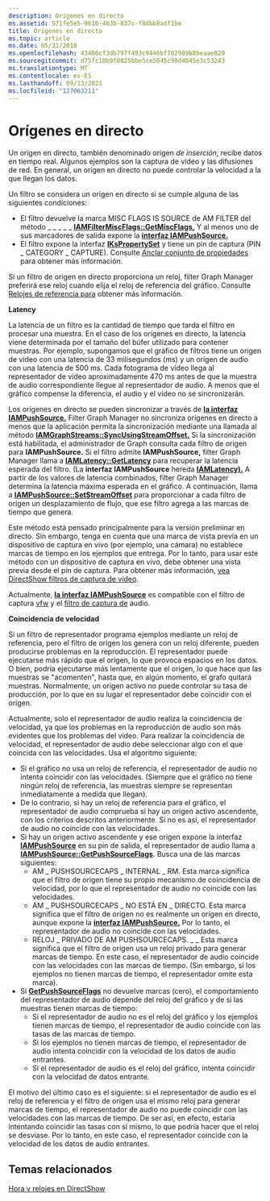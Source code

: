 ```yaml
---
description: Orígenes en directo
ms.assetid: 571fe5e5-9616-463b-837c-f8dbb8adf1be
title: Orígenes en directo
ms.topic: article
ms.date: 05/31/2018
ms.openlocfilehash: 43486cf3db797f493c9446bf782989b8beaae829
ms.sourcegitcommit: d75fc10b9f0825bbe5ce5045c90d4045e3c53243
ms.translationtype: MT
ms.contentlocale: es-ES
ms.lasthandoff: 09/13/2021
ms.locfileid: "127063211"
---
```

# <a name="live-sources"></a>Orígenes en directo

Un origen en directo, también denominado origen *de inserción,* recibe datos en tiempo real. Algunos ejemplos son la captura de vídeo y las difusiones de red. En general, un origen en directo no puede controlar la velocidad a la que llegan los datos.

Un filtro se considera un origen en directo si se cumple alguna de las siguientes condiciones:

-   El filtro devuelve la marca MISC FLAGS IS SOURCE de AM FILTER del método \_ \_ \_ \_ \_ [**IAMFilterMiscFlags::GetMiscFlags,**](/windows/desktop/api/Strmif/nf-strmif-iamfiltermiscflags-getmiscflags) Y al menos uno de sus marcadores de salida expone la [**interfaz IAMPushSource.**](/windows/desktop/api/Strmif/nn-strmif-iampushsource)
-   El filtro expone la interfaz [**IKsPropertySet**](ikspropertyset.md) y tiene un pin de captura (PIN \_ CATEGORY \_ CAPTURE). Consulte [Anclar conjunto de propiedades](pin-property-set.md) para obtener más información.

Si un filtro de origen en directo proporciona un reloj, filter Graph Manager preferirá ese reloj cuando elija el reloj de referencia del gráfico. Consulte [Relojes de referencia para](reference-clocks.md) obtener más información.

**Latency**

La latencia de un filtro es la cantidad de tiempo que tarda el filtro en procesar una muestra. En el caso de los orígenes en directo, la latencia viene determinada por el tamaño del búfer utilizado para contener muestras. Por ejemplo, supongamos que el gráfico de filtros tiene un origen de vídeo con una latencia de 33 milisegundos (ms) y un origen de audio con una latencia de 500 ms. Cada fotograma de vídeo llega al representador de vídeo aproximadamente 470 ms antes de que la muestra de audio correspondiente llegue al representador de audio. A menos que el gráfico compense la diferencia, el audio y el vídeo no se sincronizarán.

Los orígenes en directo se pueden sincronizar a través de [**la interfaz IAMPushSource.**](/windows/desktop/api/Strmif/nn-strmif-iampushsource) Filter Graph Manager no sincroniza orígenes en directo a menos que la aplicación permita la sincronización mediante una llamada al método [**IAMGraphStreams::SyncUsingStreamOffset.**](/windows/desktop/api/Strmif/nf-strmif-iamgraphstreams-syncusingstreamoffset) Si la sincronización está habilitada, el administrador de Graph consulta cada filtro de origen para **IAMPushSource.** Si el filtro admite **IAMPushSource,** filter Graph Manager llama a [**IAMLatency::GetLatency**](/windows/desktop/api/Strmif/nf-strmif-iamlatency-getlatency) para recuperar la latencia esperada del filtro. (La **interfaz IAMPushSource** hereda [**IAMLatency).**](/windows/desktop/api/Strmif/nn-strmif-iamlatency) A partir de los valores de latencia combinados, filter Graph Manager determina la latencia máxima esperada en el gráfico. A continuación, llama a [**IAMPushSource::SetStreamOffset**](/windows/desktop/api/Strmif/nf-strmif-iampushsource-setstreamoffset) para proporcionar a cada filtro de origen un desplazamiento de flujo, que ese filtro agrega a las marcas de tiempo que genera.

Este método está pensado principalmente para la versión preliminar en directo. Sin embargo, tenga en cuenta que una marca de vista previa en un dispositivo de captura en vivo (por ejemplo, una cámara) no establece marcas de tiempo en los ejemplos que entrega. Por lo tanto, para usar este método con un dispositivo de captura en vivo, debe obtener una vista previa desde el pin de captura. Para obtener más información, [vea DirectShow filtros de captura de vídeo](directshow-video-capture-filters.md).

Actualmente, [**la interfaz IAMPushSource**](/windows/desktop/api/Strmif/nn-strmif-iampushsource) es compatible con el filtro de captura [vfw](vfw-capture-filter.md) y el [filtro de captura de](audio-capture-filter.md) audio.

**Coincidencia de velocidad**

Si un filtro de representador programa ejemplos mediante un reloj de referencia, pero el filtro de origen los genera con un reloj diferente, pueden producirse problemas en la reproducción. El representador puede ejecutarse más rápido que el origen, lo que provoca espacios en los datos. O bien, podría ejecutarse más lentamente que el origen, lo que hace que las muestras se "acomenten", hasta que, en algún momento, el grafo quitará muestras. Normalmente, un origen activo no puede controlar su tasa de producción, por lo que en su lugar el representador debe coincidir con el origen.

Actualmente, solo el representador de audio realiza la coincidencia de velocidad, ya que los problemas en la reproducción de audio son más evidentes que los problemas del vídeo. Para realizar la coincidencia de velocidad, el representador de audio debe seleccionar algo con el que coincida con las velocidades. Usa el algoritmo siguiente:

-   Si el gráfico no usa un reloj de referencia, el representador de audio no intenta coincidir con las velocidades. (Siempre que el gráfico no tiene ningún reloj de referencia, las muestras siempre se representan inmediatamente a medida que llegan).
-   De lo contrario, si hay un reloj de referencia para el gráfico, el representador de audio comprueba si hay un origen activo ascendente, con los criterios descritos anteriormente. Si no es así, el representador de audio no coincide con las velocidades.
-   Si hay un origen activo ascendente y ese origen expone la interfaz [**IAMPushSource**](/windows/desktop/api/Strmif/nn-strmif-iampushsource) en su pin de salida, el representador de audio llama a [**IAMPushSource::GetPushSourceFlags**](/windows/desktop/api/Strmif/nf-strmif-iampushsource-getpushsourceflags). Busca una de las marcas siguientes:
    -   AM \_ PUSHSOURCECAPS \_ INTERNAL \_ RM. Esta marca significa que el filtro de origen tiene su propio mecanismo de coincidencia de velocidad, por lo que el representador de audio no coincide con las velocidades.
    -   AM \_ PUSHSOURCECAPS \_ NO ESTÁ EN \_ DIRECTO. Esta marca significa que el filtro de origen no es realmente un origen en directo, aunque expone la [**interfaz IAMPushSource.**](/windows/desktop/api/Strmif/nn-strmif-iampushsource) Por lo tanto, el representador de audio no coincide con las velocidades.
    -   RELOJ \_ PRIVADO DE AM PUSHSOURCECAPS. \_ \_ Esta marca significa que el filtro de origen usa un reloj privado para generar marcas de tiempo. En este caso, el representador de audio coincide con las velocidades con las marcas de tiempo. (Sin embargo, si los ejemplos no tienen marcas de tiempo, el representador omite esta marca).
-   Si [**GetPushSourceFlags**](/windows/desktop/api/Strmif/nf-strmif-iampushsource-getpushsourceflags) no devuelve marcas (cero), el comportamiento del representador de audio depende del reloj del gráfico y de si las muestras tienen marcas de tiempo:
    -   Si el representador de audio no es el reloj del gráfico y los ejemplos tienen marcas de tiempo, el representador de audio coincide con las tasas de las marcas de tiempo.
    -   Si los ejemplos no tienen marcas de tiempo, el representador de audio intenta coincidir con la velocidad de los datos de audio entrantes.
    -   Si el representador de audio es el reloj del gráfico, intenta coincidir con la velocidad de datos entrante.

El motivo del último caso es el siguiente: si el representador de audio es el reloj de referencia y el filtro de origen usa el mismo reloj para generar marcas de tiempo, el representador de audio no puede coincidir con las velocidades con las marcas de tiempo. De ser así, en efecto, estaría intentando coincidir las tasas con sí mismo, lo que podría hacer que el reloj se desviase. Por lo tanto, en este caso, el representador coincide con la velocidad de los datos de audio entrantes.

## <a name="related-topics"></a>Temas relacionados

<dl> <dt>

[Hora y relojes en DirectShow](time-and-clocks-in-directshow.md)
</dt> </dl>

 

 



